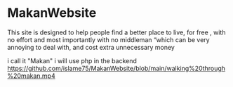 # MakanWebsite
This site is designed to help people find a better place to live, for free , with no effort and most importantly with no middleman “which can be very annoying to deal with, and cost extra unnecessary money

i call it "Makan" i  will use php in the backend 
https://github.com/islame75/MakanWebsite/blob/main/walking%20through%20makan.mp4
